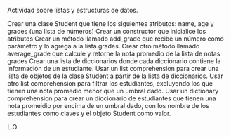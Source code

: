 Actividad sobre listas y estructuras de datos.

Crear una clase Student que tiene los siguientes atributos: name, age y grades (una lista de números)
Crear un constructor que inicialice los atributos
Crear un método llamado add_grade que recibe un número como parámetro y lo agrega a la lista grades.
Crear otro método llamado average_grade que calcule y retorne la nota promedio de la lista de notas grades
Crear una lista de diccionarios donde cada diccionario contiene la información de un estudiante.
Usar un list comprehension para crear una lista de objetos de la clase Student a partir de la lista de diccionarios.
Usar otro list comprehension para filtrar los estudiantes, excluyendo los que tienen una nota promedio menor que un umbral dado.
Usar un dictionary comprehension para crear un diccionario de estudiantes que tienen una nota promeidio por encima de un umbral dado, con los nombre de los estudiantes como claves y el objeto Student como valor.

L.O